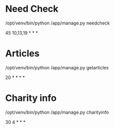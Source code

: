 # Need Check
/opt/venv/bin/python /app/manage.py needcheck

45 10,13,19 * * *

# Articles
/opt/venv/bin/python /app/manage.py getarticles

20 * * * *

# Charity info
/opt/venv/bin/python /app/manage.py charityinfo

30 4 * * *
